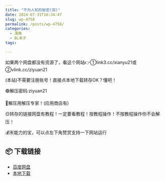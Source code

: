 ```yaml
---
title: "不为人知的秘密(双)"
date: 2024-07-31T16:34:47
slug: wp-4758
permalink: /posts/wp-4758/
categories:
  - 漫画
  - BL本子
tags:

---
```


如果两个网盘都没有资源了，看这个网站👉①link3.cc/xianyu21或②vlink.cc/ziyuan21

(本站)不需要注册账号！直接点本地下载转存OK？懂吧！

🟢解压密码:ziyuan21

🔵解压用解压专家！(应用商店有)

🟡转存的链接网盘有教程！一定要看教程！按教程操作！不按教程操作你不会解压！

💰🈶能力的宝，可以点左下角赞赏支持一下网站运行

## 📦 下载链接
- [百度网盘](https://blziyuan21.com/pay-download/4758?key=c16197a937&down_id=0)
- [本地下载](https://blziyuan21.com/pay-download/4758?key=c16197a937&down_id=1)

